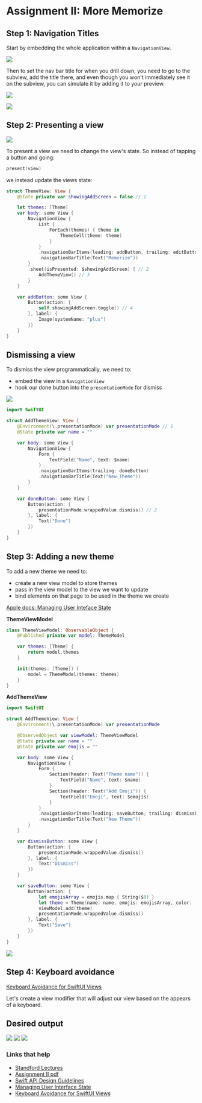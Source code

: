 # Assignment II: More Memorize

## Step 1: Navigation Titles

Start by embedding the whole application within a `NavigationView`.

![](images/4.png)

Then to set the nav bar title for when you drill down, you need to go to the subview, add the title there, and even though you won't immediately see it on the subview, you can simulate it by adding it to your preview.

![](images/5.png)

![](images/6.png)


## Step 2: Presenting a view

![](images/demo1.gif)

To present a view we need to change the view's state. So instead of tapping a button and going:

```swift
present(view)
```

we instead update the views state:

```swift
struct ThemeView: View {
    @State private var showingAddScreen = false // 1

    let themes: [Theme]
    var body: some View {
        NavigationView {
            List {
                ForEach(themes) { theme in
                    ThemeCell(theme: theme)
                }
            }
            .navigationBarItems(leading: addButton, trailing: editButton)
            .navigationBarTitle(Text("Memorize"))
        }
        .sheet(isPresented: $showingAddScreen) { // 2
            AddThemeView() // 3
        }
    }

    var addButton: some View {
        Button(action: {
            self.showingAddScreen.toggle() // 4
        }, label: {
            Image(systemName: "plus")
        })
    }
}
```

## Dismissing a view

To dismiss the view programmatically, we need to:

- embed the view in a `NavigationView`
- hook our done button into the `presentationMode` for dismiss

![](images/7.png)

```swift
import SwiftUI

struct AddThemeView: View {
    @Environment(\.presentationMode) var presentationMode // 1
    @State private var name = ""

    var body: some View {
        NavigationView {
            Form {
                TextField("Name", text: $name)
            }
            .navigationBarItems(trailing: doneButton)
            .navigationBarTitle(Text("New Theme"))
        }
    }

    var doneButton: some View {
        Button(action: {
            presentationMode.wrappedValue.dismiss() // 2
        }, label: {
            Text("Done")
        })
    }
}
```


## Step 3: Adding a new theme

To add a new theme we need to:

- create a new view model to store themes
- pass in the view model to the view we want to update
- bind elements on that page to be used in the theme we create

[Apple docs: Managing User Inteface State](https://developer.apple.com/documentation/swiftui/managing-user-interface-state)

**ThemeViewModel**

```swift
class ThemeViewModel: ObservableObject {
    @Published private var model: ThemeModel

    var themes: [Theme] {
        return model.themes
    }

    init(themes: [Theme]) {
        model = ThemeModel(themes: themes)
    }
}
```

**AddThemeView**

```swift
import SwiftUI

struct AddThemeView: View {
    @Environment(\.presentationMode) var presentationMode

    @ObservedObject var viewModel: ThemeViewModel
    @State private var name = ""
    @State private var emojis = ""

    var body: some View {
        NavigationView {
            Form {
                Section(header: Text("Theme name")) {
                    TextField("Name", text: $name)
                }
                Section(header: Text("Add Emoji")) {
                    TextField("Emoji", text: $emojis)
                }
            }
            .navigationBarItems(leading: saveButton, trailing: dismissButton)
            .navigationBarTitle(Text("New Theme"))
        }
    }

    var dismissButton: some View {
        Button(action: {
            presentationMode.wrappedValue.dismiss()
        }, label: {
            Text("Dismiss")
        })
    }

    var saveButton: some View {
        Button(action: {
            let emojisArray = emojis.map { String($0) }
            let theme = Theme(name: name, emojis: emojisArray, color: .red)
            viewModel.add(theme)
            presentationMode.wrappedValue.dismiss()
        }, label: {
            Text("Save")
        })
    }
}
```

![](images/8.png)


## Step 4: Keyboard avoidance

[Keyboard Avoidance for SwiftUI Views](https://www.vadimbulavin.com/how-to-move-swiftui-view-when-keyboard-covers-text-field/)

Let's create a view modifier that will adjust our view based on the appears of a keyboard.

## Desired output

![](images/1.png)
![](images/3.png)
![](images/2.png)

### Links that help

- [Standford Lectures](https://cs193p.sites.stanford.edu/)
- [Assignment II pdf](https://cs193p.sites.stanford.edu/sites/g/files/sbiybj16636/files/media/file/Assignment%202.pdf)
- [Swift API Design Guidelines](https://www.swift.org/documentation/api-design-guidelines/)
- [Managing User Interface State](https://developer.apple.com/documentation/swiftui/managing-user-interface-state)
- [Keyboard Avoidance for SwiftUI Views](https://www.vadimbulavin.com/how-to-move-swiftui-view-when-keyboard-covers-text-field/)



